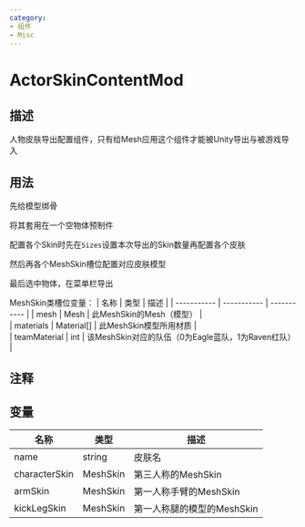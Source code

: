 ```yaml
---
category: 
- 组件
- Misc
---
```

# ActorSkinContentMod
## 描述

人物皮肤导出配置组件，只有给Mesh应用这个组件才能被Unity导出与被游戏导入

## 用法

先给模型绑骨

将其套用在一个空物体预制件

配置各个Skin时先在`Sizes`设置本次导出的Skin数量再配置各个皮肤

然后再各个MeshSkin槽位配置对应皮肤模型

最后选中物体，在菜单栏导出

MeshSkin类槽位变量：
| 名称 | 类型 | 描述 |
| ----------- | ----------- | ----------- |
| mesh | Mesh | 此MeshSkin的Mesh（模型） |  
| materials | Material[] | 此MeshSkin模型所用材质 |  
| teamMaterial  | int | 该MeshSkin对应的队伍（0为Eagle蓝队，1为Raven红队） |  

## 注释

## 变量
| 名称 | 类型 | 描述 |
| ----------- | ----------- | ----------- |
| name  | string | 皮肤名 |  
| characterSkin | MeshSkin | 第三人称的MeshSkin |  
| armSkin | MeshSkin | 第一人称手臂的MeshSkin |  
| kickLegSkin | MeshSkin | 第一人称腿的模型的MeshSkin |  